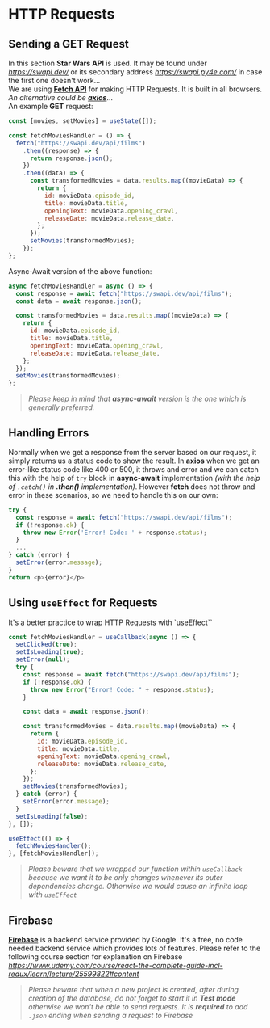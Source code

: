# HTTP Requests
## Sending a **GET** Request
In this section **Star Wars API** is used. It may be found under *https://swapi.dev/* or its secondary address *https://swapi.py4e.com/* in case the first one doesn't work...  
We are using [**Fetch API**](https://developer.mozilla.org/en-US/docs/Web/API/Fetch_API) for making HTTP Requests. It is built in all browsers. *An alternative could be [**axios**](https://axios-http.com/docs/intro)*...  
An example **GET** request:
```javascript
const [movies, setMovies] = useState([]);

const fetchMoviesHandler = () => {
  fetch("https://swapi.dev/api/films")
    .then((response) => {
      return response.json();
    })
    .then((data) => {
      const transformedMovies = data.results.map((movieData) => {
        return {
          id: movieData.episode_id,
          title: movieData.title,
          openingText: movieData.opening_crawl,
          releaseDate: movieData.release_date,
        };
      });
      setMovies(transformedMovies);
    });
};
```
Async-Await version of the above function:
```javascript
async fetchMoviesHandler = async () => {
  const response = await fetch("https://swapi.dev/api/films");
  const data = await response.json();

  const transformedMovies = data.results.map((movieData) => {
    return {
      id: movieData.episode_id,
      title: movieData.title,
      openingText: movieData.opening_crawl,
      releaseDate: movieData.release_date,
    };
  });
  setMovies(transformedMovies);
};
```
> *Please keep in mind that **async-await** version is the one which is generally preferred.*

## Handling Errors
Normally when we get a response from the server based on our request, it simply returns us a status code to show the result. In **axios** when we get an error-like status code like 400 or 500, it throws and error and we can catch this with the help of `try` block in **async-await** implementation *(with the help of `.catch()` in **.then()** implementation)*. However **fetch** does not throw and error in these scenarios, so we need to handle this on our own:
```javascript
try {
  const response = await fetch("https://swapi.dev/api/films");
  if (!response.ok) {
    throw new Error('Error! Code: ' + response.status);
  }
  ...
} catch (error) {
  setError(error.message);
}
return <p>{error}</p>
```

## Using `useEffect` for Requests
It's a better practice to wrap HTTP Requests with `useEffect``
```javascript
const fetchMoviesHandler = useCallback(async () => {
  setClicked(true);
  setIsLoading(true);
  setError(null);
  try {
    const response = await fetch("https://swapi.dev/api/films");
    if (!response.ok) {
      throw new Error("Error! Code: " + response.status);
    }

    const data = await response.json();

    const transformedMovies = data.results.map((movieData) => {
      return {
        id: movieData.episode_id,
        title: movieData.title,
        openingText: movieData.opening_crawl,
        releaseDate: movieData.release_date,
      };
    });
    setMovies(transformedMovies);
  } catch (error) {
    setError(error.message);
  }
  setIsLoading(false);
}, []);

useEffect(() => {
  fetchMoviesHandler();
}, [fetchMoviesHandler]);
```
> *Please beware that we wrapped our function within `useCallback` because we want it to be only changes whenever its outer dependencies change. Otherwise we would cause an infinite loop with `useEffect`*

## Firebase
[**Firebase**](https://firebase.google.com/) is a backend service provided by Google. It's a free, no code needed backend service which provides lots of features. Please refer to the following course section for explanation on Firebase *https://www.udemy.com/course/react-the-complete-guide-incl-redux/learn/lecture/25599822#content*
> *Please beware that when a new project is created, after during creation of the database, do not forget to start it in **Test mode** otherwise we won't be able to send requests.*
> *It is **required** to add `.json` ending when sending a request to Firebase*